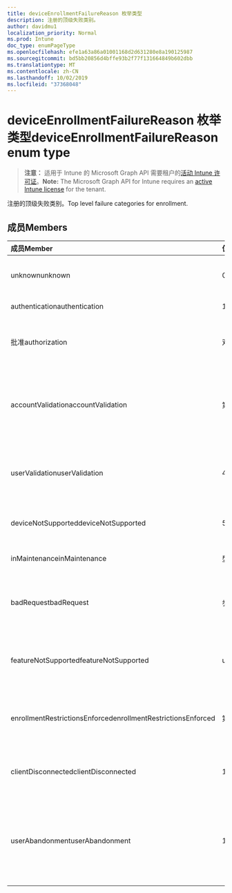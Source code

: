 ```yaml
---
title: deviceEnrollmentFailureReason 枚举类型
description: 注册的顶级失败类别。
author: davidmu1
localization_priority: Normal
ms.prod: Intune
doc_type: enumPageType
ms.openlocfilehash: efe1a63a86a01001168d2d631280e8a190125987
ms.sourcegitcommit: bd5bb20856d4bffe93b2f77f131664849b602dbb
ms.translationtype: MT
ms.contentlocale: zh-CN
ms.lasthandoff: 10/02/2019
ms.locfileid: "37368048"
---
```

# <a name="deviceenrollmentfailurereason-enum-type"></a><span data-ttu-id="6fa7a-103">deviceEnrollmentFailureReason 枚举类型</span><span class="sxs-lookup"><span data-stu-id="6fa7a-103">deviceEnrollmentFailureReason enum type</span></span>

> <span data-ttu-id="6fa7a-104">**注意：** 适用于 Intune 的 Microsoft Graph API 需要租户的[活动 Intune 许可证](https://go.microsoft.com/fwlink/?linkid=839381)。</span><span class="sxs-lookup"><span data-stu-id="6fa7a-104">**Note:** The Microsoft Graph API for Intune requires an [active Intune license](https://go.microsoft.com/fwlink/?linkid=839381) for the tenant.</span></span>

<span data-ttu-id="6fa7a-105">注册的顶级失败类别。</span><span class="sxs-lookup"><span data-stu-id="6fa7a-105">Top level failure categories for enrollment.</span></span>

## <a name="members"></a><span data-ttu-id="6fa7a-106">成员</span><span class="sxs-lookup"><span data-stu-id="6fa7a-106">Members</span></span>
|<span data-ttu-id="6fa7a-107">成员</span><span class="sxs-lookup"><span data-stu-id="6fa7a-107">Member</span></span>|<span data-ttu-id="6fa7a-108">值</span><span class="sxs-lookup"><span data-stu-id="6fa7a-108">Value</span></span>|<span data-ttu-id="6fa7a-109">说明</span><span class="sxs-lookup"><span data-stu-id="6fa7a-109">Description</span></span>|
|:---|:---|:---|
|<span data-ttu-id="6fa7a-110">unknown</span><span class="sxs-lookup"><span data-stu-id="6fa7a-110">unknown</span></span>|<span data-ttu-id="6fa7a-111">0</span><span class="sxs-lookup"><span data-stu-id="6fa7a-111">0</span></span>|<span data-ttu-id="6fa7a-112">默认值，失败原因未知。</span><span class="sxs-lookup"><span data-stu-id="6fa7a-112">Default value, failure reason is unknown.</span></span>|
|<span data-ttu-id="6fa7a-113">authentication</span><span class="sxs-lookup"><span data-stu-id="6fa7a-113">authentication</span></span>|<span data-ttu-id="6fa7a-114">1</span><span class="sxs-lookup"><span data-stu-id="6fa7a-114">1</span></span>|<span data-ttu-id="6fa7a-115">身份验证失败</span><span class="sxs-lookup"><span data-stu-id="6fa7a-115">Authentication failed</span></span>|
|<span data-ttu-id="6fa7a-116">批准</span><span class="sxs-lookup"><span data-stu-id="6fa7a-116">authorization</span></span>|<span data-ttu-id="6fa7a-117">双面</span><span class="sxs-lookup"><span data-stu-id="6fa7a-117">2</span></span>|<span data-ttu-id="6fa7a-118">呼叫已通过身份验证，但未获授权进行注册。</span><span class="sxs-lookup"><span data-stu-id="6fa7a-118">Call was authenticated, but not authorized to enroll.</span></span>|
|<span data-ttu-id="6fa7a-119">accountValidation</span><span class="sxs-lookup"><span data-stu-id="6fa7a-119">accountValidation</span></span>|<span data-ttu-id="6fa7a-120">第三章</span><span class="sxs-lookup"><span data-stu-id="6fa7a-120">3</span></span>|<span data-ttu-id="6fa7a-121">无法验证注册帐户。</span><span class="sxs-lookup"><span data-stu-id="6fa7a-121">Failed to validate the account for enrollment.</span></span> <span data-ttu-id="6fa7a-122">（帐户被阻止，未启用注册）</span><span class="sxs-lookup"><span data-stu-id="6fa7a-122">(Account blocked, enrollment not enabled)</span></span>|
|<span data-ttu-id="6fa7a-123">userValidation</span><span class="sxs-lookup"><span data-stu-id="6fa7a-123">userValidation</span></span>|<span data-ttu-id="6fa7a-124">4</span><span class="sxs-lookup"><span data-stu-id="6fa7a-124">4</span></span>|<span data-ttu-id="6fa7a-125">无法验证用户。</span><span class="sxs-lookup"><span data-stu-id="6fa7a-125">User could not be validated.</span></span> <span data-ttu-id="6fa7a-126">（用户不存在，缺少许可证）</span><span class="sxs-lookup"><span data-stu-id="6fa7a-126">(User does not exist, missing license)</span></span>|
|<span data-ttu-id="6fa7a-127">deviceNotSupported</span><span class="sxs-lookup"><span data-stu-id="6fa7a-127">deviceNotSupported</span></span>|<span data-ttu-id="6fa7a-128">5</span><span class="sxs-lookup"><span data-stu-id="6fa7a-128">5</span></span>|<span data-ttu-id="6fa7a-129">移动设备管理不支持设备。</span><span class="sxs-lookup"><span data-stu-id="6fa7a-129">Device is not supported for mobile device management.</span></span>|
|<span data-ttu-id="6fa7a-130">inMaintenance</span><span class="sxs-lookup"><span data-stu-id="6fa7a-130">inMaintenance</span></span>|<span data-ttu-id="6fa7a-131">型</span><span class="sxs-lookup"><span data-stu-id="6fa7a-131">6</span></span>|<span data-ttu-id="6fa7a-132">帐户处于维护中。</span><span class="sxs-lookup"><span data-stu-id="6fa7a-132">Account is in maintenance.</span></span>|
|<span data-ttu-id="6fa7a-133">badRequest</span><span class="sxs-lookup"><span data-stu-id="6fa7a-133">badRequest</span></span>|<span data-ttu-id="6fa7a-134">步</span><span class="sxs-lookup"><span data-stu-id="6fa7a-134">7</span></span>|<span data-ttu-id="6fa7a-135">客户端发送了服务无法理解/支持的请求。</span><span class="sxs-lookup"><span data-stu-id="6fa7a-135">Client sent a request that is not understood/supported by the service.</span></span>|
|<span data-ttu-id="6fa7a-136">featureNotSupported</span><span class="sxs-lookup"><span data-stu-id="6fa7a-136">featureNotSupported</span></span>|<span data-ttu-id="6fa7a-137">utf-8</span><span class="sxs-lookup"><span data-stu-id="6fa7a-137">8</span></span>|<span data-ttu-id="6fa7a-138">此帐户不支持此注册使用的功能。</span><span class="sxs-lookup"><span data-stu-id="6fa7a-138">Feature(s) used by this enrollment are not supported for this account.</span></span>|
|<span data-ttu-id="6fa7a-139">enrollmentRestrictionsEnforced</span><span class="sxs-lookup"><span data-stu-id="6fa7a-139">enrollmentRestrictionsEnforced</span></span>|<span data-ttu-id="6fa7a-140">第</span><span class="sxs-lookup"><span data-stu-id="6fa7a-140">9</span></span>|<span data-ttu-id="6fa7a-141">由管理员配置的注册限制阻止了此注册。</span><span class="sxs-lookup"><span data-stu-id="6fa7a-141">Enrollment restrictions configured by admin blocked this enrollment.</span></span>|
|<span data-ttu-id="6fa7a-142">clientDisconnected</span><span class="sxs-lookup"><span data-stu-id="6fa7a-142">clientDisconnected</span></span>|<span data-ttu-id="6fa7a-143">10 </span><span class="sxs-lookup"><span data-stu-id="6fa7a-143">10</span></span>|<span data-ttu-id="6fa7a-144">客户端超时或注册被 enduser 中止。</span><span class="sxs-lookup"><span data-stu-id="6fa7a-144">Client timed out or enrollment was aborted by enduser.</span></span>|
|<span data-ttu-id="6fa7a-145">userAbandonment</span><span class="sxs-lookup"><span data-stu-id="6fa7a-145">userAbandonment</span></span>|<span data-ttu-id="6fa7a-146">11x17</span><span class="sxs-lookup"><span data-stu-id="6fa7a-146">11</span></span>|<span data-ttu-id="6fa7a-147">注册已被 enduser 放弃。</span><span class="sxs-lookup"><span data-stu-id="6fa7a-147">Enrollment was abandoned by enduser.</span></span> <span data-ttu-id="6fa7a-148">（Enduser 已开始加入，但无法及时完成它）</span><span class="sxs-lookup"><span data-stu-id="6fa7a-148">(Enduser started onboarding but failed to complete it in timely manner)</span></span>|


<!-- {
  "type": "#page.annotation",
  "suppressions": [
     "Warning: Enum deviceEnrollmentFailureReason has some values specified and others unspecified."
  ],
}
-->


